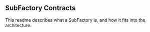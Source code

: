 ## SubFactory Contracts

This readme describes what a SubFactory is, and how it fits into the architecture.

